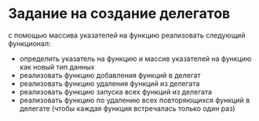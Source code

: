 # Задание на создание делегатов

с помощью массива указателей на функцию реализовать следующий функционал:
- определить указатель на функцию и массив указателей на функцию как новый тип данных
- реализовать функцию добавления функций в делегат
- реализовать функцию удаления функций из делегата
- реализовать функцию запуска всех функций из делегата
- реализовать функцию по удалению всех повторяющихся функций в делегате (чтобы каждая функция встречалась только один раз)

